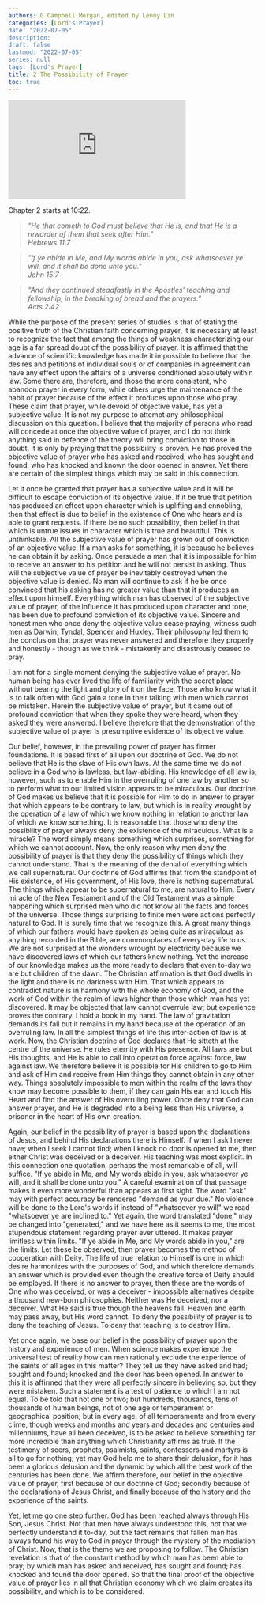 ```yaml
---
authors: G Campbell Morgan, edited by Lenny Lin
categories: [Lord's Prayer]
date: "2022-07-05"
description: 
draft: false
lastmod: "2022-07-05"
series: null
tags: [Lord's Prayer]
title: 2 The Possibility of Prayer
toc: true
---
```


<iframe width="360" height="200" src="https://www.youtube.com/embed/tNl1_PKtqro" title="The Practice of Prayer - G. Campbell Morgan" frameborder="0" allow="accelerometer; autoplay; clipboard-write; encrypted-media; gyroscope; picture-in-picture" allowfullscreen></iframe>

Chapter 2 starts at 10:22.
<!--more-->

><em>"He that cometh to God must believe that He is, and that He is a rewarder of them that seek after Him."  
Hebrews 11:7</em>

><em>"If ye abide in Me, and My words abide in you, ask whatsoever ye will, and it shall be done unto you."  
John 15:7</em>

><em>"And they continued steadfastly in the Apostles' teaching and fellowship, in the breaking of bread and the prayers."  
Acts 2:42</em>

While the purpose of the present series of studies is that of stating the positive truth of the Christian faith concerning prayer, it is necessary at least to recognize the fact that among the things of weakness characterizing our age is a far spread doubt of the possibility of prayer. It is affirmed that the advance of scientific knowledge has made it impossible to believe that the desires and petitions of individual souls or of companies in agreement can have any effect upon the affairs of a universe conditioned absolutely within law. Some there are, therefore, and those the more consistent, who abandon prayer in every form, while others urge the maintenance of the habit of prayer because of the effect it produces upon those who pray. These claim that prayer, while devoid of objective value, has yet a subjective value. It is not my purpose to attempt any philosophical discussion on this question. I believe that the majority of persons who read will concede at once the objective value of prayer, and I do not think anything said in defence of the theory will bring conviction to those in doubt. It is only by praying that the possibility is proven. He has proved the objective value of prayer who has asked and received, who has sought and found, who has knocked and known the door opened in answer. Yet there are certain of the simplest things which may be said in this connection.

Let it once be granted that prayer has a subjective value and it will be difficult to escape conviction of its objective value. If it be true that petition has produced an effect upon character which is uplifting and ennobling, then that effect is due to belief in the existence of One who hears and is able to grant requests. If there be no such possibility, then belief in that which is untrue issues in character which is true and beautiful. This is unthinkable. All the subjective value of prayer has grown out of conviction of an objective value. If a man asks for something, it is because he believes he can obtain it by asking. Once persuade a man that it is impossible for him to receive an answer to his petition and he will not persist in asking. Thus will the subjective value of prayer be inevitably destroyed when the objective value is denied. No man will continue to ask if he be once convinced that his asking has no greater value than that it produces an effect upon himself. Everything which man has observed of the subjective value of prayer, of the influence it has produced upon character and tone, has been due to profound conviction of its objective value. Sincere and honest men who once deny the objective value cease praying, witness such men as Darwin, Tyndal, Spencer and Huxley. Their philosophy led them to the conclusion that prayer was never answered and therefore they properly and honestly - though as we think - mistakenly and disastrously ceased to pray.

I am not for a single moment denying the subjective value of prayer. No human being has ever lived the life of familiarity with the secret place without bearing the light and glory of it on the face. Those who know what it is to talk often with God gain a tone in their talking with men which cannot be mistaken. Herein the subjective value of prayer, but it came out of profound conviction that when they spoke they were heard, when they asked they were answered. I believe therefore that the demonstration of the subjective value of prayer is presumptive evidence of its objective value.

Our belief, however, in the prevailing power of prayer has firmer foundations. It is based first of all upon our doctrine of God. We do not believe that He is the slave of His own laws. At the same time we do not believe in a God who is lawless, but law-abiding. His knowledge of all law is, however, such as to enable Him in the overruling of one law by another so to perform what to our limited vision appears to be miraculous. Our doctrine of God makes us believe that it is possible for Him to do in answer to prayer that which appears to be contrary to law, but which is in reality wrought by the operation of a law of which we know nothing in relation to another law of which we know something. It is reasonable that those who deny the possibility of prayer always deny the existence of the miraculous. What is a miracle? The word simply means something which surprises, something for which we cannot account. Now, the only reason why men deny the possibility of prayer is that they deny the possibility of things which they cannot understand. That is the meaning of the denial of everything which we call supernatural. Our doctrine of God affirms that from the standpoint of His existence, of His government, of His love, there is nothing supernatural. The things which appear to be supernatural to me, are natural to Him. Every miracle of the New Testament and of the Old Testament was a simple happening which surprised men who did not know all the facts and forces of the universe. Those things surprising to finite men were actions perfectly natural to God. It is surely time that we recognize this. A great many things of which our fathers would have spoken as being quite as miraculous as anything recorded in the Bible, are commonplaces of every-day life to us. We are not surprised at the wonders wrought by electricity because we have discovered laws of which our fathers knew nothing. Yet the increase of our knowledge makes us the more ready to declare that even to-day we are but children of the dawn. The Christian affirmation is that God dwells in the light and there is no darkness with Him. That which appears to contradict nature is in harmony with the whole economy of God, and the work of God within the realm of laws higher than those which man has yet discovered. It may be objected that law cannot overrule law; but experience proves the contrary. I hold a book in my hand. The law of gravitation demands its fall but it remains in my hand because of the operation of an overruling law. In all the simplest things of life this inter-action of law is at work. Now, the Christian doctrine of God declares that He sitteth at the centre of the universe. He rules eternity with His presence. All laws are but His thoughts, and He is able to call into operation force against force, law against law. We therefore believe it is possible for His children to go to Him and ask of Him and receive from Him things they cannot obtain in any other way. Things absolutely impossible to men within the realm of the laws they know may become possible to them, if they can gain His ear and touch His Heart and find the answer of His overruling power. Once deny that God can answer prayer, and He is degraded into a being less than His universe, a prisoner in the heart of His own creation.

Again, our belief in the possibility of prayer is based upon the declarations of Jesus, and behind His declarations there is Himself. If when I ask I never have; when I seek I cannot find; when I knock no door is opened to me, then either Christ was deceived or a deceiver. His teaching was most explicit. In this connection one quotation, perhaps the most remarkable of all, will suffice. "If ye abide in Me, and My words abide in you, ask whatsoever ye will, and it shall be done unto you." A careful examination of that passage makes it even more wonderful than appears at first sight. The word "ask" may with perfect accuracy be rendered "demand as your due." No violence will be done to the Lord's words if instead of "whatsoever ye will" we read "whatsoever ye are inclined to." Yet again, the word translated "done," may be changed into "generated," and we have here as it seems to me, the most stupendous statement regarding prayer ever uttered. It makes prayer limitless within limits. "If ye abide in Me, and My words abide in you," are the limits. Let these be observed, then prayer becomes the method of cooperation with Deity. The life of true relation to Himself is one in which desire harmonizes with the purposes of God, and which therefore demands an answer which is provided even though the creative force of Deity should be employed. If there is no answer to prayer, then these are the words of One who was deceived, or was a deceiver - impossible alternatives despite a thousand new-born philosophies. Neither was He deceived, nor a deceiver. What He said is true though the heavens fall. Heaven and earth may pass away, but His word cannot. To deny the possibility of prayer is to deny the teaching of Jesus. To deny that teaching is to destroy Him.

Yet once again, we base our belief in the possibility of prayer upon the history and experience of men. When science makes experience the universal test of reality how can men rationally exclude the experience of the saints of all ages in this matter? They tell us they have asked and had; sought and found; knocked and the door has been opened. In answer to this it is affirmed that they were all perfectly sincere in believing so, but they were mistaken. Such a statement is a test of patience to which I am not equal. To be told that not one or two; but hundreds, thousands, tens of thousands of human beings, not of one age or temperament or geographical position; but in every age, of all temperaments and from every clime, though weeks and months and years and decades and centuries and millenniums, have all been deceived, is to be asked to believe something far more incredible than anything which Christianity affirms as true. If the testimony of seers, prophets, psalmists, saints, confessors and martyrs is all to go for nothing; yet may God help me to share their delusion, for it has been a glorious delusion and the dynamic by which all the best work of the centuries has been done. We affirm therefore, our belief in the objective value of prayer, first because of our doctrine of God; secondly because of the declarations of Jesus Christ, and finally because of the history and the experience of the saints.

Yet, let me go one step further. God has been reached always through His Son, Jesus Christ. Not that men have always understood this, not that we perfectly understand it to-day, but the fact remains that fallen man has always found his way to God in prayer through the mystery of the mediation of Christ. Now, that is the theme we are proposing to follow. The Christian revelation is that of the constant method by which man has been able to pray; by which man has asked and received, has sought and found; has knocked and found the door opened. So that the final proof of the objective value of prayer lies in all that Christian economy which we claim creates its possibility, and which is to be considered.